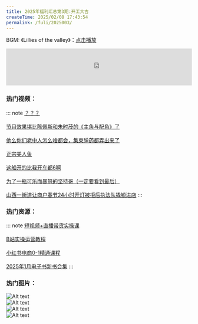 ```yaml
---
title: 2025年福利汇总第3期:开工大吉
createTime: 2025/02/08 17:43:54
permalink: /fuli/2025003/
---
```

BGM: 《Lillies of the valley》：[点击播放](https://music.163.com/#/song?id=2061330)
<iframe frameborder="no" border="0" marginwidth="0" marginheight="0" width="100%" height="100" src="https://music.163.com/outchain/player?type=2&amp;id=2061330&amp;auto=1&amp;height=100"></iframe>

<br />

### 热门视频：

::: note
[？？？](https://weibo.com/5833182769/Pc5f6qZEU)<br/> <br/>
[节目效果堪比陈佩斯和朱时茂的《主角与配角》了](https://weibo.com/1253846303/PcD2nuxWm) <br/> <br/>
[他么你们老中人怎么啥都会，集束弹药都弄出来了](https://weibo.com/6346787731/PcowWnSka) <br/> <br/>
[正宗美人鱼](https://weibo.com/5036697087/PcC4VFgyy) <br/> <br/>
[这船开的比我开车都6啊](https://weibo.com/1904098061/PcRpor2kz) <br/> <br/>
[为了一瓶可乐而暴怒的坚持哥（一定要看到最后）](https://weibo.com/6284197420/PcRLC2edt) <br/> <br/>
[山西一街道让商户春节24小时开灯被拒后执法队撬锁进店](https://weibo.com/1789681642/PcIhIev16)
:::

### 热门资源：

::: note
[短视频+直播带货实操课](https://pan.quark.cn/s/d09c486574d0)<br/> <br/>
[B站实操运营教程](https://pan.quark.cn/s/d32de5cf5d3d) <br/> <br/>
[小红书电商0-1精通课程](https://pan.quark.cn/s/962cd587dee2) <br/> <br/>
[2025年1月电子书新书合集](https://pan.quark.cn/s/cf6e387f3f63)
:::
### 热门图片：

![Alt text](https://image.baidu.com/search/down?thumburl=https://baidu.com&url=https://tvax3.sinaimg.cn/large/006BNqYCly1hy9vn0gmzcj30xc0s5ac1.jpg)  <br/>
![Alt text](https://image.baidu.com/search/down?thumburl=https://baidu.com&url=https://tvax4.sinaimg.cn/large/006BNqYCly1hy9vn0mrv1j30u00ll40l.jpg)  <br/>
![Alt text](https://image.baidu.com/search/down?thumburl=https://baidu.com&url=https://tvax3.sinaimg.cn/large/006BNqYCly1hy9vn0thmjj30wi0zhwnp.jpg)  <br/>
![Alt text](https://image.baidu.com/search/down?thumburl=https://baidu.com&url=https://tvax1.sinaimg.cn/large/006BNqYCly1hy9vn0y7z6j30u00f375c.jpg)  <br/>
